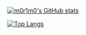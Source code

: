 [![m0r1m0's GitHub stats](https://github-readme-stats.vercel.app/api?username=m0r1m0&theme=nightowl&show_icons=true)](https://github.com/m0r1m0/github-readme-stats)

[![Top Langs](https://github-readme-stats.vercel.app/api/top-langs/?username=m0r1m0&layout=compact&theme=nightowl)](https://github.com/m0r1m0/github-readme-stats)